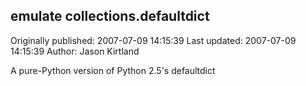 ## emulate collections.defaultdict 
Originally published: 2007-07-09 14:15:39 
Last updated: 2007-07-09 14:15:39 
Author: Jason Kirtland 
 
A pure-Python version of Python 2.5's defaultdict